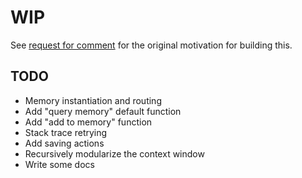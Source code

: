 # WIP

See [request for comment](motivation-rfc.md) for the original motivation for building this.

## TODO

- Memory instantiation and routing
- Add "query memory" default function
- Add "add to memory" function
- Stack trace retrying
- Add saving actions
- Recursively modularize the context window
- Write some docs